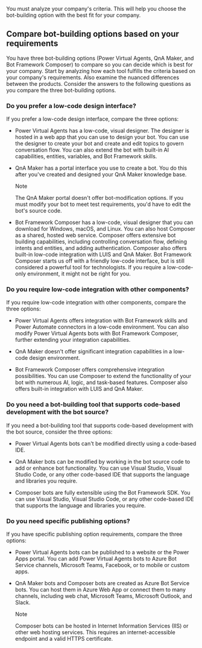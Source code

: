 You must analyze your company's criteria. This will help you choose the bot-building option with the best fit for your company.

## Compare bot-building options based on your requirements

You have three bot-building options (Power Virtual Agents, QnA Maker, and Bot Framework Composer) to compare so you can decide which is best for your company. Start by analyzing how each tool fulfills the criteria based on your company's requirements. Also examine the nuanced differences between the products. Consider the answers to the following questions as you compare the three bot-building options.

### Do you prefer a low-code design interface?

If you prefer a low-code design interface, compare the three options:

- Power Virtual Agents has a low-code, visual designer. The designer is hosted in a web app that you can use to design your bot. You can use the designer to create your bot and create and edit topics to govern conversation flow. You can also extend the bot with built-in AI capabilities, entities, variables, and Bot Framework skills.

- QnA Maker has a portal interface you use to create a bot. You do this after you've created and designed your QnA Maker knowledge base.

     > [!NOTE]
     > The QnA Maker portal doesn't offer bot-modification options. If you must modify your bot to meet test requirements, you'd have to edit the bot's source code.

- Bot Framework Composer has a low-code, visual designer that you can download for Windows, macOS, and Linux. You can also host Composer as a shared, hosted web service. Composer offers extensive bot building capabilities, including controlling conversation flow, defining intents and entities, and adding authentication. Composer also offers built-in low-code integration with LUIS and QnA Maker. Bot Framework Composer starts us off with a friendly low-code interface, but is still considered a powerful tool for technologists. If you require a low-code-only environment, it might not be right for you.

### Do you require low-code integration with other components?

If you require low-code integration with other components, compare the three options:

- Power Virtual Agents offers integration with Bot Framework skills and Power Automate connectors in a low-code environment. You can also modify Power Virtual Agents bots with Bot Framework Composer, further extending your integration capabilities.

- QnA Maker doesn't offer significant integration capabilities in a low-code design environment.

- Bot Framework Composer offers comprehensive integration possibilities. You can use Composer to extend the functionality of your bot with numerous AI, logic, and task-based features. Composer also offers built-in integration with LUIS and QnA Maker.

### Do you need a bot-building tool that supports code-based development with the bot source?

If you need a bot-building tool that supports code-based development with the bot source, consider the three options:

- Power Virtual Agents bots can't be modified directly using a code-based IDE.

- QnA Maker bots can be modified by working in the bot source code to add or enhance bot functionality. You can use Visual Studio, Visual Studio Code, or any other code-based IDE that supports the language and libraries you require.

- Composer bots are fully extensible using the Bot Framework SDK. You can use Visual Studio, Visual Studio Code, or any other code-based IDE that supports the language and libraries you require.

### Do you need specific publishing options?

If you have specific publishing option requirements, compare the three options:

- Power Virtual Agents bots can be published to a website or the Power Apps portal. You can add Power Virtual Agents bots to Azure Bot Service channels, Microsoft Teams, Facebook, or to mobile or custom apps.

- QnA Maker bots and Composer bots are created as Azure Bot Service bots. You can host them in Azure Web App or connect them to many channels, including web chat, Microsoft Teams, Microsoft Outlook, and Slack.

     > [!NOTE]
     > Composer bots can be hosted in Internet Information Services (IIS) or other web hosting services. This requires an internet-accessible endpoint and a valid HTTPS certificate.
